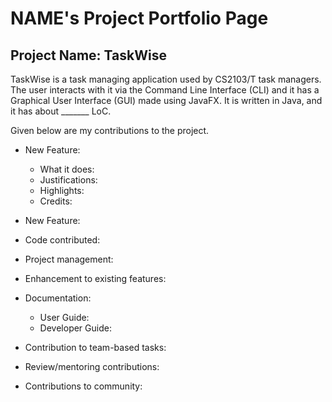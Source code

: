 # NAME's Project Portfolio Page

## Project Name: TaskWise
TaskWise is a task managing application used by CS2103/T task managers.
The user interacts with it via the Command Line Interface (CLI) and it has a Graphical User
Interface (GUI) made using JavaFX. It is written in Java, and it has about _______ LoC.

Given below are my contributions to the project.

* New Feature:
  * What it does:
  * Justifications:
  * Highlights:
  * Credits:
* New Feature:

* Code contributed:

* Project management:
* Enhancement to existing features:
* Documentation:
  * User Guide:
  * Developer Guide:
* Contribution to team-based tasks:
* Review/mentoring contributions:
* Contributions to community: